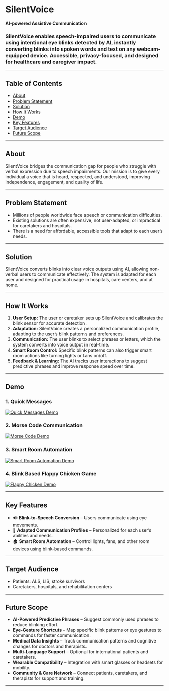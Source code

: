 # SilentVoice

**AI-powered Assistive Communication**


### SilentVoice enables speech-impaired users to communicate using intentional eye blinks detected by AI, instantly converting blinks into spoken words and text on any webcam-equipped device. Accessible, privacy-focused, and designed for healthcare and caregiver impact.
---

## Table of Contents
- [About](#about)
- [Problem Statement](#problem-statement)
- [Solution](#solution)
- [How It Works](#how-it-works)
- [Demo](#demo)
- [Key Features](#key-features)
- [Target Audience](#target-audience)
- [Future Scope](#future-scope)

---

## About
SilentVoice bridges the communication gap for people who struggle with verbal expression due to speech impairments. Our mission is to give every individual a voice that is heard, respected, and understood, improving independence, engagement, and quality of life.

---

## Problem Statement
- Millions of people worldwide face speech or communication difficulties.
- Existing solutions are often expensive, not user-adapted, or impractical for caretakers and hospitals.
- There is a need for affordable, accessible tools that adapt to each user’s needs.

---

## Solution
SilentVoice converts blinks into clear voice outputs using AI, allowing non-verbal users to communicate effectively. The system is adapted for each user and designed for practical usage in hospitals, care centers, and at home.

---

## How It Works
1. **User Setup:** The user or caretaker sets up SilentVoice and calibrates the blink sensor for accurate detection.
2. **Adaptation:** SilentVoice creates a personalized communication profile, adapting to the user’s blink patterns and preferences.
3. **Communication:** The user blinks to select phrases or letters, which the system converts into voice output in real-time.
4. **Smart Room Control:** Specific blink patterns can also trigger smart room actions like turning lights or fans on/off.
5. **Feedback & Learning:** The AI tracks user interactions to suggest predictive phrases and improve response speed over time.

---

## Demo

### 1. Quick Messages
[![Quick Messages Demo](https://drive.google.com/uc?export=view&id=1tsW2gJ3ENUJB9-H_1vB1Xxd9b8QDcgpt)](https://drive.google.com/file/d/11QcKRtFhicbu1fCl6sNnKueqXf2n3ePn/view?usp=sharing)

### 2. Morse Code Communication
[![Morse Code Demo](https://drive.google.com/uc?export=view&id=1HuJQ6WYXjicWxFJ_dr2x36mVoBQh3pYg)](https://drive.google.com/file/d/1dOzml4YpCVwKC1Og4cLlsZVrxDV8-4U_/view?usp=sharing)

### 3. Smart Room Automation
[![Smart Room Automation Demo](https://drive.google.com/uc?export=view&id=1LWK__yaKs-PoPaxsTS37MDKTqVw5f7Q0)](https://drive.google.com/file/d/1d30jowZyJBXHM7QrGRP3C52ePyGhPNLw/view?usp=sharing)

### 4. Blink Based Flappy Chicken Game
[![Flappy Chicken Demo](https://drive.google.com/uc?export=view&id=1fCvb3P92Qtbj_bSOVT17o-WUyIXuJdcO)](https://drive.google.com/file/d/1fCvb3P92Qtbj_bSOVT17o-WUyIXuJdcO/view?usp=sharing)

---

## Key Features
- 🔊 **Blink-to-Speech Conversion** – Users communicate using eye movements.
- 🧠 **Adapted Communication Profiles** – Personalized for each user’s abilities and needs.
- 🏠 **Smart Room Automation** – Control lights, fans, and other room devices using blink-based commands.

---

## Target Audience
- Patients: ALS, LIS, stroke survivors
- Caretakers, hospitals, and rehabilitation centers

---

## Future Scope
- **AI-Powered Predictive Phrases** – Suggest commonly used phrases to reduce blinking effort.
- **Eye-Gesture Shortcuts** – Map specific blink patterns or eye gestures to commands for faster communication.
- **Medical Data Insights** – Track communication patterns and cognitive changes for doctors and therapists.
- **Multi-Language Support** – Optional for international patients and caretakers.
- **Wearable Compatibility** – Integration with smart glasses or headsets for mobility.
- **Community & Care Network** – Connect patients, caretakers, and therapists for support and training.

---
